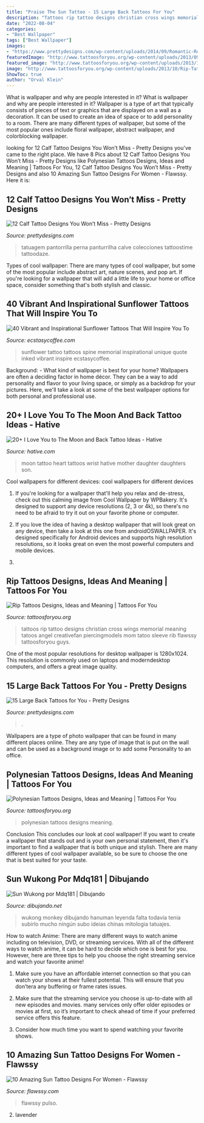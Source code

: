 ```yaml
---
title: "Praise The Sun Tattoo - 15 Large Back Tattoos For You"
description: "Tattoos rip tattoo designs christian cross wings memorial meaning tatoos angel creativefan piercingmodels mom tatoo sleeve rib flawssy tattoosforyou guys"
date: "2022-08-04"
categories:
- "Best Wallpaper"
tags: ["Best Wallpaper"]
images:
- "https://www.prettydesigns.com/wp-content/uploads/2014/09/Romantic-Rose-Tattoo.jpg"
featuredImage: "http://www.tattoosforyou.org/wp-content/uploads/2013/09/Polynesian-Tattoos.jpg"
featured_image: "http://www.tattoosforyou.org/wp-content/uploads/2013/10/Rip-Tattoo-Designs.jpg"
image: "http://www.tattoosforyou.org/wp-content/uploads/2013/10/Rip-Tattoo-Designs.jpg"
ShowToc: true
author: "Orval Klein"
---
```



What is wallpaper and why are people interested in it?
What is wallpaper and why are people interested in it?
Wallpaper is a type of art that typically consists of pieces of text or graphics that are displayed on a wall as a decoration. It can be used to create an idea of space or to add personality to a room. There are many different types of wallpaper, but some of the most popular ones include floral wallpaper, abstract wallpaper, and colorblocking wallpaper.

	

		
looking for 12 Calf Tattoo Designs You Won’t Miss - Pretty Designs you've came to the right place. We have 8 Pics about 12 Calf Tattoo Designs You Won’t Miss - Pretty Designs like Polynesian Tattoos Designs, Ideas and Meaning | Tattoos For You, 12 Calf Tattoo Designs You Won’t Miss - Pretty Designs and also 10 Amazing Sun Tattoo Designs For Women - Flawssy. Here it is:
		
    
## 12 Calf Tattoo Designs You Won’t Miss - Pretty Designs

<img loading=lazy src="https://www.prettydesigns.com/wp-content/uploads/2014/09/Romantic-Rose-Tattoo.jpg" onerror="this.onerror=null;this.src='https://tse1.mm.bing.net/th?id=OIP.t5-TgRBZuvwZWeaMA282cQHaKb&amp;pid=15.1';" alt="12 Calf Tattoo Designs You Won’t Miss - Pretty Designs">

_Source: prettydesigns.com_

>tatuagem pantorrilla perna panturrilha calve colecciones tattoostime tattoodaze. 

	

Types of cool wallpaper:
There are many types of cool wallpaper, but some of the most popular include abstract art, nature scenes, and pop art. If you're looking for a wallpaper that will add a little life to your home or office space, consider something that's both stylish and classic.

    
## 40 Vibrant And Inspirational Sunflower Tattoos That Will Inspire You To

<img loading=lazy src="https://i0.wp.com/www.ecstasycoffee.com/wp-content/uploads/2016/09/An-artistic-and-lovely-sunflower-tattoo-design..jpg" onerror="this.onerror=null;this.src='https://tse3.mm.bing.net/th?id=OIP.twu4R8zjjmPsUWJFDONBggHaFL&amp;pid=15.1';" alt="40 Vibrant and Inspirational Sunflower Tattoos That Will Inspire You To">

_Source: ecstasycoffee.com_

>sunflower tattoo tattoos spine memorial inspirational unique quote inked vibrant inspire ecstasycoffee. 

	

Background: - What kind of wallpaper is best for your home?
Wallpapers are often a deciding factor in home décor. They can be a way to add personality and flavor to your living space, or simply as a backdrop for your pictures. Here, we'll take a look at some of the best wallpaper options for both personal and professional use.

    
## 20+ I Love You To The Moon And Back Tattoo Ideas - Hative

<img loading=lazy src="https://hative.com/wp-content/uploads/2014/03/moon-back-tattoos/11-heart-and-moon-tattoo-design.jpg" onerror="this.onerror=null;this.src='https://tse4.mm.bing.net/th?id=OIP.f73k8p3hXKF_Vsq19NpVXAHaJ4&amp;pid=15.1';" alt="20+ I Love You to The Moon and Back Tattoo Ideas - Hative">

_Source: hative.com_

>moon tattoo heart tattoos wrist hative mother daughter daughters son. 

	

Cool wallpapers for different devices:
cool wallpapers for different devices 

1. If you're looking for a wallpaper that'll help you relax and de-stress, check out this calming image from Cool Wallpaper by WPBakery. It's designed to support any device resolutions (2, 3 or 4k), so there's no need to be afraid to try it out on your favorite phone or computer.

2. If you love the idea of having a desktop wallpaper that will look great on any device, then take a look at this one from androidOSWALLPAPER. It's designed specifically for Android devices and supports high resolution resolutions, so it looks great on even the most powerful computers and mobile devices.

3.

    
## Rip Tattoos Designs, Ideas And Meaning | Tattoos For You

<img loading=lazy src="http://www.tattoosforyou.org/wp-content/uploads/2013/10/Rip-Tattoo-Designs.jpg" onerror="this.onerror=null;this.src='https://tse4.mm.bing.net/th?id=OIP.rusX0az22Yq90R-IYGy5TwHaKC&amp;pid=15.1';" alt="Rip Tattoos Designs, Ideas and Meaning | Tattoos For You">

_Source: tattoosforyou.org_

>tattoos rip tattoo designs christian cross wings memorial meaning tatoos angel creativefan piercingmodels mom tatoo sleeve rib flawssy tattoosforyou guys. 

	

One of the most popular resolutions for desktop wallpaper is 1280x1024. This resolution is commonly used on laptops and moderndesktop computers, and offers a great image quality.

    
## 15 Large Back Tattoos For You - Pretty Designs

<img loading=lazy src="https://www.prettydesigns.com/wp-content/uploads/2014/11/Colorful-Back-Tattoo.jpg" onerror="this.onerror=null;this.src='https://tse4.mm.bing.net/th?id=OIP.66ivrRog4J55vL_axo5LdgHaKz&amp;pid=15.1';" alt="15 Large Back Tattoos for You - Pretty Designs">

_Source: prettydesigns.com_

>. 

	



Wallpapers are a type of photo wallpaper that can be found in many different places online. They are any type of image that is put on the wall and can be used as a background image or to add some Personality to an office.

    
## Polynesian Tattoos Designs, Ideas And Meaning | Tattoos For You

<img loading=lazy src="http://www.tattoosforyou.org/wp-content/uploads/2013/09/Polynesian-Tattoos.jpg" onerror="this.onerror=null;this.src='https://tse2.mm.bing.net/th?id=OIP.EmwCV2k1Y8NgJN4B79DJnwHaJ4&amp;pid=15.1';" alt="Polynesian Tattoos Designs, Ideas and Meaning | Tattoos For You">

_Source: tattoosforyou.org_

>polynesian tattoos designs meaning. 

	

Conclusion
This concludes our look at cool wallpaper! If you want to create a wallpaper that stands out and is your own personal statement, then it's important to find a wallpaper that is both unique and stylish. There are many different types of cool wallpaper available, so be sure to choose the one that is best suited for your taste.

    
## Sun Wukong Por Mdq181 | Dibujando

<img loading=lazy src="http://dibujando.net/files/fs/p/i/2014/124/download/78461/175978/sun_wukong_78461.jpg" onerror="this.onerror=null;this.src='https://tse2.mm.bing.net/th?id=OIP.4Bm7Ly7gLJK8WQh_o-BFrgHaJ4&amp;pid=15.1';" alt="Sun Wukong por Mdq181 | Dibujando">

_Source: dibujando.net_

>wukong monkey dibujando hanuman leyenda falta todavía tenia subirlo mucho ningún subo ideias chinas mitologia tatuajes. 

	

How to watch Anime: There are many different ways to watch anime including on television, DVD, or streaming services.
With all of the different ways to watch anime, it can be hard to decide which one is best for you. However, here are three tips to help you choose the right streaming service and watch your favorite anime!
1. Make sure you have an affordable internet connection so that you can watch your shows at their fullest potential. This will ensure that you don’tera any buffering or frame rates issues.

2. Make sure that the streaming service you choose is up-to-date with all new episodes and movies. many services only offer older episodes or movies at first, so it’s important to check ahead of time if your preferred service offers this feature.

3. Consider how much time you want to spend watching your favorite shows.

    
## 10 Amazing Sun Tattoo Designs For Women - Flawssy

<img loading=lazy src="http://flawssy.com/wp-content/uploads/2016/06/Simple-Sun-Tattoo.jpg" onerror="this.onerror=null;this.src='https://tse3.mm.bing.net/th?id=OIP.awC9CAfgmKy5rX-3pwj3lAHaJ4&amp;pid=15.1';" alt="10 Amazing Sun Tattoo Designs For Women - Flawssy">

_Source: flawssy.com_

>flawssy pulso. 

	

2. lavender 

